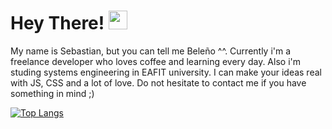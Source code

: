 # Hey There! <img src="https://raw.githubusercontent.com/MartinHeinz/MartinHeinz/master/wave.gif" width="30px">

My name is Sebastian, but you can tell me Beleño ^^. Currently i'm a freelance developer who loves coffee and learning every day. Also i'm studing systems engineering in EAFIT university. I can make your ideas real with JS, CSS and a lot of love. Do not hesitate to contact me if you have something in mind ;)


[![Top Langs](https://github-readme-stats.vercel.app/api/top-langs/?username=SebastianHerrera&layout=compact)](https://github.com/SebastianHerrera)
